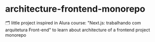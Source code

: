 # architecture-frontend-monorepo
🗂 little project inspired in Alura course: "Next.js: trabalhando com arquitetura Front-end" to learn about architecture of a frontend project monorepo
